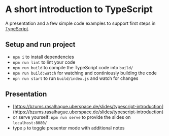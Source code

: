 # A short introduction to TypeScript

A presentation and a few simple code examples to support first steps in [TypeScript](https://www.typescriptlang.org/).

## Setup and run project

* `npm i` to install dependencies
* `npm run lint` to lint your code
* `npm run build` to compile the TypeScript code into `build/`
* `npm run build:watch` for watching and continiously building the code
* `npn run start` to run `build/index.js` and watch for changes

## Presentation

* [https://bzums.rasalhague.uberspace.de/slides/typescript-introduction](https://bzums.rasalhague.uberspace.de/slides/typescript-introduction)
* or serve yourself: `npm run serve` to provide the slides on `localhost:8080/`
* type `p` to toggle presenter mode with additional notes
